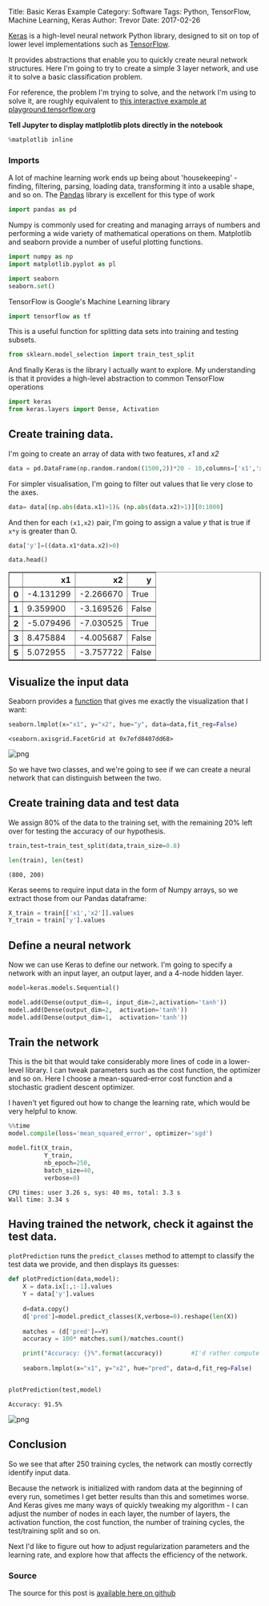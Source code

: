Title:  Basic Keras Example
Category: Software
Tags: Python, TensorFlow, Machine Learning, Keras
Author: Trevor
Date: 2017-02-26


[Keras](https://keras.io/) is a high-level neural network Python library, designed to sit on top of lower level implementations such as [TensorFlow](https://www.tensorflow.org/).

It provides abstractions that enable you to quickly create neural network structures.  Here I'm going to try to create a simple 3 layer network, and use it to solve a basic classification problem.

For reference, the problem I'm trying to solve, and the network I'm using to solve it, are roughly equivalent to [this interactive example  at playground.tensorflow.org](http://playground.tensorflow.org/#activation=relu&regularization=L1&batchSize=10&dataset=xor&regDataset=reg-plane&learningRate=0.003&regularizationRate=0.001&noise=0&networkShape=4,1&seed=0.92802&showTestData=false&discretize=false&percTrainData=50&x=true&y=true&xTimesY=false&xSquared=false&ySquared=false&cosX=false&sinX=false&cosY=false&sinY=false&collectStats=false&problem=classification&initZero=false&hideText=false)


**Tell Jupyter to display matlplotlib plots directly in the notebook**


```python
%matplotlib inline
```

### Imports

A lot of machine learning work ends up being about 'housekeeping' - finding, filtering, parsing, loading data, transforming it into a usable shape, and so on.  The [Pandas](http://pandas.pydata.org/) library is excellent for this type of work


```python
import pandas as pd
```

Numpy is commonly used for creating and managing arrays of numbers and performing a wide variety of mathematical operations on them.  Matplotlib and seaborn provide a number of useful plotting functions.


```python
import numpy as np
import matplotlib.pyplot as pl
```


```python
import seaborn
seaborn.set()
```

TensorFlow is Google's Machine Learning library


```python
import tensorflow as tf
```

This is a useful function for splitting data sets into training and testing subsets.


```python
from sklearn.model_selection import train_test_split
```

And finally Keras is the library I actually want to explore.  My understanding is that it provides a high-level abstraction to common TensorFlow operations


```python
import keras
from keras.layers import Dense, Activation
```

## Create training data.

I'm going to create an array of data with two features, *x1* and *x2*


```python
data = pd.DataFrame(np.random.random((1500,2))*20 - 10,columns=['x1','x2'])
```

For simpler visualisation, I'm going to filter out values that lie very close to the axes.


```python
data= data[(np.abs(data.x1)>1)& (np.abs(data.x2)>1)][0:1000]
```

And then for each `(x1,x2)` pair, I'm going to assign a value *y* that is true if `x*y` is greater than 0.


```python
data['y']=((data.x1*data.x2)>0)
```


```python
data.head()
```




<div>
<table border="1" class="dataframe table table-striped table-bordered">
  <thead>
    <tr style="text-align: right;">
      <th></th>
      <th>x1</th>
      <th>x2</th>
      <th>y</th>
    </tr>
  </thead>
  <tbody>
    <tr>
      <th>0</th>
      <td>-4.131299</td>
      <td>-2.266670</td>
      <td>True</td>
    </tr>
    <tr>
      <th>1</th>
      <td>9.359900</td>
      <td>-3.169526</td>
      <td>False</td>
    </tr>
    <tr>
      <th>2</th>
      <td>-5.079496</td>
      <td>-7.030525</td>
      <td>True</td>
    </tr>
    <tr>
      <th>3</th>
      <td>8.475884</td>
      <td>-4.005687</td>
      <td>False</td>
    </tr>
    <tr>
      <th>5</th>
      <td>5.072955</td>
      <td>-3.757722</td>
      <td>False</td>
    </tr>
  </tbody>
</table>
</div>



## Visualize the input data

Seaborn provides a [function](http://seaborn.pydata.org/generated/seaborn.lmplot.html) that gives me exactly the visualization that I want:


```python
seaborn.lmplot(x="x1", y="x2", hue="y", data=data,fit_reg=False)
```




    <seaborn.axisgrid.FacetGrid at 0x7efd8407dd68>




![png](/images/basic_keras_example/output_23_1.png)


So we have two classes, and we're going to see if we can create a neural network that can distinguish between the two.

## Create training data and test data

We assign 80% of the data to the training set, with the remaining 20% left over for testing the accuracy of our hypothesis.


```python
train,test=train_test_split(data,train_size=0.8)
```


```python
len(train), len(test)
```




    (800, 200)



Keras seems to require input data in the form of Numpy arrays, so we extract those from our Pandas dataframe:


```python
X_train = train[['x1','x2']].values
Y_train = train['y'].values
```

## Define a neural network

Now we can use Keras to define our network. I'm going to specify a network with an input layer, an output layer, and a 4-node hidden layer.


```python
model=keras.models.Sequential()

model.add(Dense(output_dim=4, input_dim=2,activation='tanh'))
model.add(Dense(output_dim=2,  activation='tanh'))
model.add(Dense(output_dim=1,  activation='tanh'))

```

## Train the network

This is the bit that would take considerably more lines of code in a lower-level library.  I can tweak parameters such as the cost function, the optimizer and so on. Here I choose a mean-squared-error cost function and a stochastic gradient descent optimizer.

I haven't yet figured out how to change the learning rate, which would be very helpful to know.


```python
%%time
model.compile(loss='mean_squared_error', optimizer='sgd')

model.fit(X_train,
          Y_train,
          nb_epoch=250,
          batch_size=40,
          verbose=0)

```

    CPU times: user 3.26 s, sys: 40 ms, total: 3.3 s
    Wall time: 3.34 s


## Having trained the network, check it against the test data.

`plotPrediction` runs the `predict_classes` method to attempt to classify the test data we provide, and then displays its guesses:


```python
def plotPrediction(data,model):
    X = data.ix[:,:-1].values
    Y = data['y'].values
    
    d=data.copy()
    d['pred']=model.predict_classes(X,verbose=0).reshape(len(X))
    
    matches = (d['pred']==Y)
    accuracy = 100* matches.sum()/matches.count()

    print("Accuracy: {}%".format(accuracy))        #I'd rather compute an F-Score here.
    
    seaborn.lmplot(x="x1", y="x2", hue="pred", data=d,fit_reg=False)
```


```python

plotPrediction(test,model)
```

    Accuracy: 91.5%



![png](/images/basic_keras_example/output_36_1.png)


## Conclusion

So we see that after 250 training cycles, the network can mostly correctly identify input data.

Because the network is initialized with random data at the beginning of every run, sometimes I get better results than this and sometimes worse.  And Keras gives me many ways of quickly tweaking my algorithm - I can adjust the number of nodes in each layer, the number of layers, the activation function, the cost function, the number of training cycles, the test/training split and so on.  

Next I'd like to figure out how to adjust regularization parameters and the learning rate, and explore how that affects the efficiency of the network.

### Source

The source for this post is [available here on github](https://github.com/trvrm/notebooks/blob/master/Basic%20Keras%20example.ipynb)
